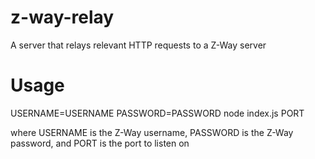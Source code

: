 # z-way-relay
A server that relays relevant HTTP requests to a Z-Way server

# Usage
USERNAME=USERNAME PASSWORD=PASSWORD node index.js PORT

where USERNAME is the Z-Way username, PASSWORD is the Z-Way password, and PORT is the port to listen on
